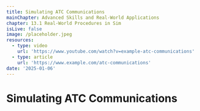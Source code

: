 ```yaml
---
title: Simulating ATC Communications
mainChapter: Advanced Skills and Real-World Applications
chapter: 13.1 Real-World Procedures in Sim
isLive: false
image: /placeholder.jpeg
resources:
  - type: video
    url: 'https://www.youtube.com/watch?v=example-atc-communications'
  - type: article
    url: 'https://www.example.com/atc-communications'
date: '2025-01-06'
---
```


# Simulating ATC Communications
